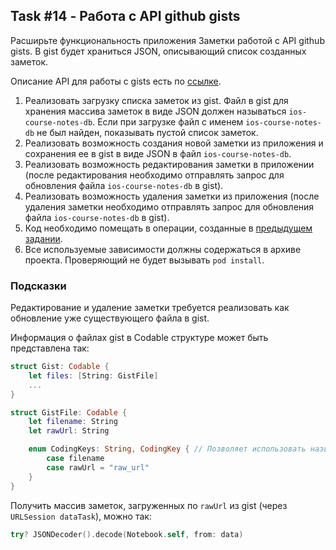 ## Task #14 - Работа с API github gists

Расширьте функциональность приложения Заметки работой с API github gists. В gist будет храниться JSON, описывающий список созданных заметок.

Описание API для работы с gists есть по [ссылке](https://developer.github.com/v3/gists/#list-a-users-gists).

1. Реализовать загрузку списка заметок из gist. Файл в gist для хранения массива заметок в виде JSON должен называться `ios-course-notes-db`. Если при загрузке файл с именем `ios-course-notes-db` не был найден, показывать пустой список заметок.
2. Реализовать возможность создания новой заметки из приложения и сохранения ее в gist в виде JSON в файл `ios-course-notes-db`.
3. Реализовать возможность редактирования заметки в приложении (после редактирования необходимо отправлять запрос для обновления файла `ios-course-notes-db` в gist).
4. Реализовать возможность удаления заметки из приложения (после удаления заметки необходимо отправлять запрос для обновления файла `ios-course-notes-db` в gist).
5. Код необходимо помещать в операции, созданные в [предыдущем задании](operations.md).
6. Все используемые зависимости должны содержаться в архиве проекта. Проверяющий не будет вызывать `pod install`.


### Подсказки

Редактирование и удаление заметки требуется реализовать как обновление уже существующего файла в gist.

Информация о файлах gist в Codable структуре может быть представлена так:

```swift
struct Gist: Codable {
    let files: [String: GistFile]
    ...
}

struct GistFile: Codable {
    let filename: String
    let rawUrl: String

    enum CodingKeys: String, CodingKey { // Позволяет использовать названия полей в структуре отличающиеся от названий ключей в JSON
        case filename
        case rawUrl = "raw_url"
    }    
}
```
Получить массив заметок, загруженных по `rawUrl` из gist (через `URLSession dataTask`), можно так:

```swift
try? JSONDecoder().decode(Notebook.self, from: data)
```
